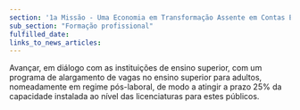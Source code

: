 ```yaml
---
section: '1a Missão - Uma Economia em Transformação Assente em Contas Equilibradas'
sub_section: "Formação profissional"
fulfilled_date:
links_to_news_articles:
---
```


Avançar, em diálogo com as instituições de ensino superior, com um programa de alargamento de vagas no ensino superior para adultos, nomeadamente em regime pós-laboral, de modo a atingir a prazo 25% da capacidade instalada ao nível das licenciaturas para estes públicos.